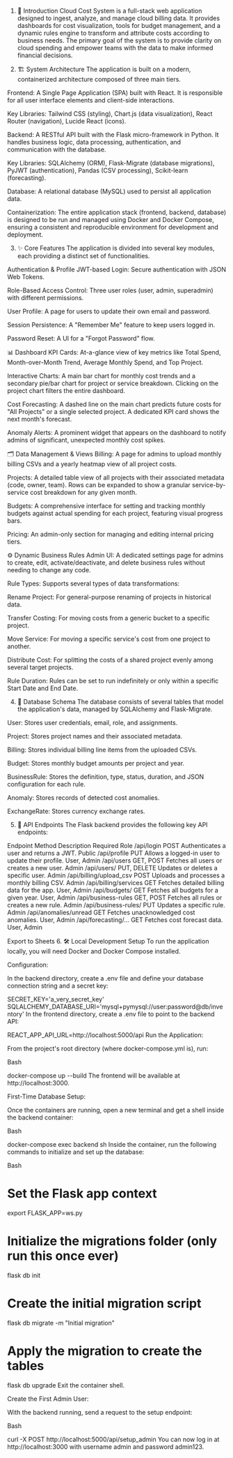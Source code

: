 1. 📘 Introduction
Cloud Cost System is a full-stack web application designed to ingest, analyze, and manage cloud billing data. It provides dashboards for cost visualization, tools for budget management, and a dynamic rules engine to transform and attribute costs according to business needs. The primary goal of the system is to provide clarity on cloud spending and empower teams with the data to make informed financial decisions.

2. 🏗️ System Architecture
The application is built on a modern, containerized architecture composed of three main tiers.

Frontend: A Single Page Application (SPA) built with React. It is responsible for all user interface elements and client-side interactions.

Key Libraries: Tailwind CSS (styling), Chart.js (data visualization), React Router (navigation), Lucide React (icons).

Backend: A RESTful API built with the Flask micro-framework in Python. It handles business logic, data processing, authentication, and communication with the database.

Key Libraries: SQLAlchemy (ORM), Flask-Migrate (database migrations), PyJWT (authentication), Pandas (CSV processing), Scikit-learn (forecasting).

Database: A relational database (MySQL) used to persist all application data.

Containerization: The entire application stack (frontend, backend, database) is designed to be run and managed using Docker and Docker Compose, ensuring a consistent and reproducible environment for development and deployment.

3. ✨ Core Features
The application is divided into several key modules, each providing a distinct set of functionalities.

Authentication & Profile
JWT-based Login: Secure authentication with JSON Web Tokens.

Role-Based Access Control: Three user roles (user, admin, superadmin) with different permissions.

User Profile: A page for users to update their own email and password.

Session Persistence: A "Remember Me" feature to keep users logged in.

Password Reset: A UI for a "Forgot Password" flow.

📊 Dashboard
KPI Cards: At-a-glance view of key metrics like Total Spend, Month-over-Month Trend, Average Monthly Spend, and Top Project.

Interactive Charts: A main bar chart for monthly cost trends and a secondary pie/bar chart for project or service breakdown. Clicking on the project chart filters the entire dashboard.

Cost Forecasting: A dashed line on the main chart predicts future costs for "All Projects" or a single selected project. A dedicated KPI card shows the next month's forecast.

Anomaly Alerts: A prominent widget that appears on the dashboard to notify admins of significant, unexpected monthly cost spikes.

🗂️ Data Management & Views
Billing: A page for admins to upload monthly billing CSVs and a yearly heatmap view of all project costs.

Projects: A detailed table view of all projects with their associated metadata (code, owner, team). Rows can be expanded to show a granular service-by-service cost breakdown for any given month.

Budgets: A comprehensive interface for setting and tracking monthly budgets against actual spending for each project, featuring visual progress bars.

Pricing: An admin-only section for managing and editing internal pricing tiers.

⚙️ Dynamic Business Rules
Admin UI: A dedicated settings page for admins to create, edit, activate/deactivate, and delete business rules without needing to change any code.

Rule Types: Supports several types of data transformations:

Rename Project: For general-purpose renaming of projects in historical data.

Transfer Costing: For moving costs from a generic bucket to a specific project.

Move Service: For moving a specific service's cost from one project to another.

Distribute Cost: For splitting the costs of a shared project evenly among several target projects.

Rule Duration: Rules can be set to run indefinitely or only within a specific Start Date and End Date.

4. 💾 Database Schema
The database consists of several tables that model the application's data, managed by SQLAlchemy and Flask-Migrate.

User: Stores user credentials, email, role, and assignments.

Project: Stores project names and their associated metadata.

Billing: Stores individual billing line items from the uploaded CSVs.

Budget: Stores monthly budget amounts per project and year.

BusinessRule: Stores the definition, type, status, duration, and JSON configuration for each rule.

Anomaly: Stores records of detected cost anomalies.

ExchangeRate: Stores currency exchange rates.

5. 🔌 API Endpoints
The Flask backend provides the following key API endpoints:

Endpoint	Method	Description	Required Role
/api/login	POST	Authenticates a user and returns a JWT.	Public
/api/profile	PUT	Allows a logged-in user to update their profile.	User, Admin
/api/users	GET, POST	Fetches all users or creates a new user.	Admin
/api/users/<id>	PUT, DELETE	Updates or deletes a specific user.	Admin
/api/billing/upload_csv	POST	Uploads and processes a monthly billing CSV.	Admin
/api/billing/services	GET	Fetches detailed billing data for the app.	User, Admin
/api/budgets/<year>	GET	Fetches all budgets for a given year.	User, Admin
/api/business-rules	GET, POST	Fetches all rules or creates a new rule.	Admin
/api/business-rules/<id>	PUT	Updates a specific rule.	Admin
/api/anomalies/unread	GET	Fetches unacknowledged cost anomalies.	User, Admin
/api/forecasting/...	GET	Fetches cost forecast data.	User, Admin

Export to Sheets
6. 🛠️ Local Development Setup
To run the application locally, you will need Docker and Docker Compose installed.

Configuration:

In the backend directory, create a .env file and define your database connection string and a secret key:

SECRET_KEY='a_very_secret_key'
SQLALCHEMY_DATABASE_URI='mysql+pymysql://user:password@db/inventory'
In the frontend directory, create a .env file to point to the backend API:

REACT_APP_API_URL=http://localhost:5000/api
Run the Application:

From the project's root directory (where docker-compose.yml is), run:

Bash

docker-compose up --build
The frontend will be available at http://localhost:3000.

First-Time Database Setup:

Once the containers are running, open a new terminal and get a shell inside the backend container:

Bash

docker-compose exec backend sh
Inside the container, run the following commands to initialize and set up the database:

Bash

# Set the Flask app context
export FLASK_APP=ws.py

# Initialize the migrations folder (only run this once ever)
flask db init

# Create the initial migration script
flask db migrate -m "Initial migration"

# Apply the migration to create the tables
flask db upgrade
Exit the container shell.

Create the First Admin User:

With the backend running, send a request to the setup endpoint:

Bash

curl -X POST http://localhost:5000/api/setup_admin
You can now log in at http://localhost:3000 with username admin and password admin123.